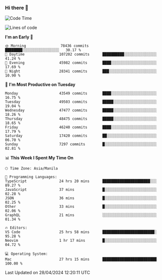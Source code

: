### Hi there 👋

<!--START_SECTION:waka-->
![Code Time](http://img.shields.io/badge/Code%20Time-5%2C095%20hrs%2047%20mins-blue)

![Lines of code](https://img.shields.io/badge/From%20Hello%20World%20I%27ve%20Written-115.2%20million%20lines%20of%20code-blue)

**I'm an Early 🐤** 

```text
🌞 Morning                78436 commits       ████████░░░░░░░░░░░░░░░░░   30.17 % 
🌆 Daytime                107202 commits      ██████████░░░░░░░░░░░░░░░   41.24 % 
🌃 Evening                45982 commits       ████░░░░░░░░░░░░░░░░░░░░░   17.69 % 
🌙 Night                  28341 commits       ███░░░░░░░░░░░░░░░░░░░░░░   10.90 % 
```
📅 **I'm Most Productive on Tuesday** 

```text
Monday                   43549 commits       ████░░░░░░░░░░░░░░░░░░░░░   16.75 % 
Tuesday                  49503 commits       █████░░░░░░░░░░░░░░░░░░░░   19.04 % 
Wednesday                47477 commits       █████░░░░░░░░░░░░░░░░░░░░   18.26 % 
Thursday                 48475 commits       █████░░░░░░░░░░░░░░░░░░░░   18.65 % 
Friday                   46240 commits       ████░░░░░░░░░░░░░░░░░░░░░   17.79 % 
Saturday                 17420 commits       ██░░░░░░░░░░░░░░░░░░░░░░░   06.70 % 
Sunday                   7297 commits        █░░░░░░░░░░░░░░░░░░░░░░░░   02.81 % 
```


📊 **This Week I Spent My Time On** 

```text
🕑︎ Time Zone: Asia/Manila

💬 Programming Languages: 
TypeScript               24 hrs 20 mins      ██████████████████████░░░   89.27 % 
JavaScript               37 mins             █░░░░░░░░░░░░░░░░░░░░░░░░   02.28 % 
JSON                     36 mins             █░░░░░░░░░░░░░░░░░░░░░░░░   02.25 % 
Other                    33 mins             █░░░░░░░░░░░░░░░░░░░░░░░░   02.06 % 
GraphQL                  21 mins             ░░░░░░░░░░░░░░░░░░░░░░░░░   01.34 % 

🔥 Editors: 
VS Code                  25 hrs 58 mins      ████████████████████████░   95.28 % 
Neovim                   1 hr 17 mins        █░░░░░░░░░░░░░░░░░░░░░░░░   04.72 % 

💻 Operating System: 
Mac                      27 hrs 15 mins      █████████████████████████   100.00 % 
```


 Last Updated on 28/04/2024 12:20:11 UTC
<!--END_SECTION:waka-->


<!--
**rad182/rad182** is a ✨ _special_ ✨ repository because its `README.md` (this file) appears on your GitHub profile.

Here are some ideas to get you started:

- 🔭 I’m currently working on ...
- 🌱 I’m currently learning ...
- 👯 I’m looking to collaborate on ...
- 🤔 I’m looking for help with ...
- 💬 Ask me about ...
- 📫 How to reach me: ...
- 😄 Pronouns: ...
- ⚡ Fun fact: ...
-->
